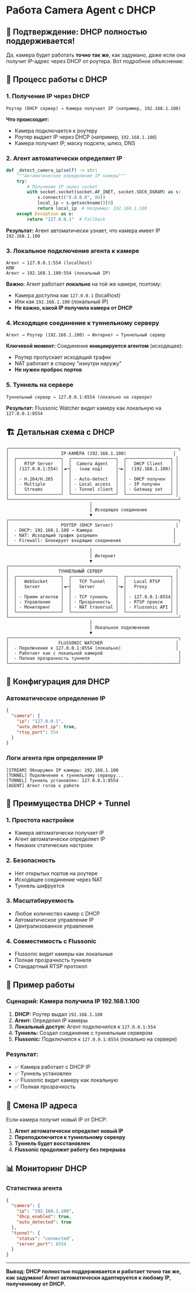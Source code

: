 # Работа Camera Agent с DHCP

## 🎯 Подтверждение: DHCP полностью поддерживается!

Да, камера будет работать **точно так же**, как задумано, даже если она получит IP-адрес через DHCP от роутера. Вот подробное объяснение:

## 🔄 Процесс работы с DHCP

### 1. **Получение IP через DHCP**
```
Роутер (DHCP сервер) → Камера получает IP (например, 192.168.1.100)
```

**Что происходит:**
- Камера подключается к роутеру
- Роутер выдает IP через DHCP (например, `192.168.1.100`)
- Камера получает IP, маску подсети, шлюз, DNS

### 2. **Агент автоматически определяет IP**
```python
def _detect_camera_ip(self) -> str:
    """Автоматическое определение IP камеры"""
    try:
        # Получение IP через socket
        with socket.socket(socket.AF_INET, socket.SOCK_DGRAM) as s:
            s.connect(("8.8.8.8", 80))
            local_ip = s.getsockname()[0]
            return local_ip  # Например: 192.168.1.100
    except Exception as e:
        return "127.0.0.1"  # Fallback
```

**Результат:** Агент автоматически узнает, что камера имеет IP `192.168.1.100`

### 3. **Локальное подключение агента к камере**
```
Агент → 127.0.0.1:554 (localhost)
ИЛИ
Агент → 192.168.1.100:554 (локальный IP)
```

**Важно:** Агент работает **локально** на той же камере, поэтому:
- Камера доступна как `127.0.0.1` (localhost)
- Или как `192.168.1.100` (локальный IP)
- **Не важно, какой IP получила камера от DHCP**

### 4. **Исходящее соединение к туннельному серверу**
```
Агент → Роутер (192.168.1.100) → Интернет → Туннельный сервер
```

**Ключевой момент:** Соединение **инициируется агентом** (исходящее):
- Роутер пропускает исходящий трафик
- NAT работает в сторону "изнутри наружу"
- **Не нужен проброс портов**

### 5. **Туннель на сервере**
```
Туннельный сервер → 127.0.0.1:8554 (локально на сервере)
```

**Результат:** Flussonic Watcher видит камеру как локальную на `127.0.0.1:8554`

## 🏗️ Детальная схема с DHCP

```
┌─────────────────────────────────────────────────────────────────┐
│                    IP-КАМЕРА (192.168.1.100)                  │
│  ┌─────────────────┐  ┌─────────────────┐  ┌─────────────────┐ │
│  │   RTSP Server   │  │  Camera Agent   │  │   DHCP Client   │ │
│  │ (127.0.0.1:554) │◄─┤   (наш код)     │─►│  (192.168.1.100)│ │
│  │                 │  │                 │  │                 │ │
│  │ - H.264/H.265   │  │ - Auto-detect   │  │ - DHCP получен  │ │
│  │ - Multiple      │  │ - Local access  │  │ - IP получен    │ │
│  │   Streams       │  │ - Tunnel client │  │ - Gateway set   │ │
│  └─────────────────┘  └─────────────────┘  └─────────────────┘ │
└─────────────────────────────────────────────────────────────────┘
                                │
                                │ Исходящее соединение
                                ▼
┌─────────────────────────────────────────────────────────────────┐
│                    РОУТЕР (DHCP Server)                        │
│  - DHCP: 192.168.1.100 → Камера                               │
│  - NAT: Исходящий трафик разрешен                             │
│  - Firewall: Блокирует входящие соединения                    │
└─────────────────────────────────────────────────────────────────┘
                                │
                                │ Интернет
                                ▼
┌─────────────────────────────────────────────────────────────────┐
│                   ТУННЕЛЬНЫЙ СЕРВЕР                            │
│  ┌─────────────────┐  ┌─────────────────┐  ┌─────────────────┐ │
│  │   WebSocket     │  │   TCP Tunnel    │  │   Local RTSP    │ │
│  │   Server        │◄─┤   Server        │─►│   Proxy         │ │
│  │                 │  │                 │  │                 │ │
│  │ - Прием агентов │  │ - TCP туннель   │  │ - 127.0.0.1:8554│ │
│  │ - Управление    │  │ - Прозрачность  │  │ - RTSP прокси   │ │
│  │ - Мониторинг    │  │ - NAT traversal │  │ - Flussonic API │ │
│  └─────────────────┘  └─────────────────┘  └─────────────────┘ │
└─────────────────────────────────────────────────────────────────┘
                                │
                                │ Локальное подключение
                                ▼
┌─────────────────────────────────────────────────────────────────┐
│                   FLUSSONIC WATCHER                            │
│  - Подключение к 127.0.0.1:8554 (локально)                     │
│  - Работает как с локальной камерой                             │
│  - Полная прозрачность туннеля                                  │
└─────────────────────────────────────────────────────────────────┘
```

## 🔧 Конфигурация для DHCP

### Автоматическое определение IP
```json
{
  "camera": {
    "ip": "127.0.0.1",
    "auto_detect_ip": true,
    "rtsp_port": 554
  }
}
```

### Логи агента при определении IP
```
[STREAM] Обнаружен IP камеры: 192.168.1.100
[TUNNEL] Подключение к туннельному серверу...
[TUNNEL] Туннель установлен: 127.0.0.1:8554
[AGENT] Агент готов к работе
```

## 🎯 Преимущества DHCP + Tunnel

### 1. **Простота настройки**
- Камера автоматически получает IP
- Агент автоматически определяет IP
- Никаких статических настроек

### 2. **Безопасность**
- Нет открытых портов на роутере
- Исходящее соединение через NAT
- Туннель шифруется

### 3. **Масштабируемость**
- Любое количество камер с DHCP
- Автоматическое управление IP
- Централизованное управление

### 4. **Совместимость с Flussonic**
- Flussonic видит камеры как локальные
- Полная прозрачность туннеля
- Стандартный RTSP протокол

## 🚀 Пример работы

### Сценарий: Камера получила IP 192.168.1.100

1. **DHCP:** Роутер выдал `192.168.1.100`
2. **Агент:** Определил IP камеры
3. **Локальный доступ:** Агент подключился к `127.0.0.1:554`
4. **Туннель:** Создал соединение с туннельным сервером
5. **Flussonic:** Подключился к `127.0.0.1:8554` (локально на сервере)

### Результат:
- ✅ Камера работает с DHCP IP
- ✅ Туннель установлен
- ✅ Flussonic видит камеру как локальную
- ✅ Полная прозрачность

## 🔄 Смена IP адреса

Если камера получит новый IP от DHCP:

1. **Агент автоматически определит новый IP**
2. **Переподключится к туннельному серверу**
3. **Туннель будет восстановлен**
4. **Flussonic продолжит работу без перерыва**

## 📊 Мониторинг DHCP

### Статистика агента
```json
{
  "camera": {
    "ip": "192.168.1.100",
    "dhcp_enabled": true,
    "auto_detected": true
  },
  "tunnel": {
    "status": "connected",
    "server_port": 8554
  }
}
```

---

**Вывод: DHCP полностью поддерживается и работает точно так же, как задумано! Агент автоматически адаптируется к любому IP, полученному от DHCP.**

